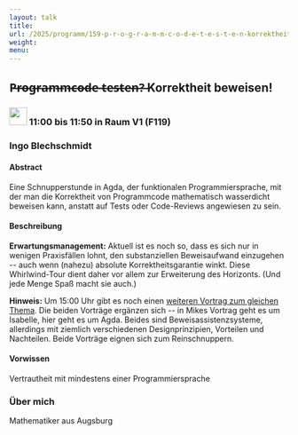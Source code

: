 ```yaml
---
layout: talk
title:
url: /2025/programm/159-p-r-o-g-r-a-m-m-c-o-d-e-t-e-s-t-e-n-korrektheit-beweisen/
weight:
menu:
---
```

## P̶r̶o̶g̶r̶a̶m̶m̶c̶o̶d̶e̶ ̶t̶e̶s̶t̶e̶n̶?̶ Korrektheit beweisen!

### <img height = "32" src="../../../images/talk.svg"> 11:00 bis 11:50 in Raum V1 (F119)

### Ingo Blechschmidt

#### Abstract

Eine Schnupperstunde in Agda, der funktionalen Programmiersprache, mit der man die Korrektheit von Programmcode mathematisch wasserdicht beweisen kann, anstatt auf Tests oder Code-Reviews angewiesen zu sein.

#### Beschreibung

**Erwartungsmanagement:** Aktuell ist es noch so, dass es sich nur in wenigen Praxisfällen lohnt, den substanziellen Beweisaufwand einzugehen -- auch wenn (nahezu) absolute Korrektheitsgarantie winkt. Diese Whirlwind-Tour dient daher vor allem zur Erweiterung des Horizonts. (Und jede Menge Spaß macht sie auch.)

**Hinweis:** Um 15:00 Uhr gibt es noch einen [weiteren Vortrag zum gleichen Thema](https://www.tuebix.org/2025/programm/146-wenn-s-drauf-ankommt-code-korrekt-beweisen/). Die beiden Vorträge ergänzen sich -- in Mikes Vortrag geht es um Isabelle, hier geht es um Agda. Beides sind Beweisassistenzsysteme, allerdings mit ziemlich verschiedenen Designprinzipien, Vorteilen und Nachteilen. Beide Vorträge eignen sich zum Reinschnuppern.

#### Vorwissen

Vertrautheit mit mindestens einer Programmiersprache

### Über mich

Mathematiker aus Augsburg


